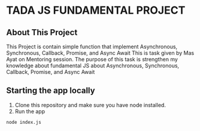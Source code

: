 # TADA JS FUNDAMENTAL PROJECT

## About This Project

This Project is contain simple function that implement Asynchronous, Synchronous, Callback, Promise, and Async Await
This is task given by Mas Ayat on Mentoring session. The purpose of this task is strengthen my knowledge about fundamental JS about Asynchronous, Synchronous, Callback, Promise, and Async Await

## Starting the app locally

1) Clone this repository and make sure you have node installed.
2) Run the app
```
node index.js
```